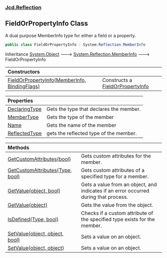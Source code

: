 ### [Jcd.Reflection](Jcd.Reflection.md 'Jcd.Reflection')

## FieldOrPropertyInfo Class

A dual purpose MemberInfo type for either a field or a property.

```csharp
public class FieldOrPropertyInfo : System.Reflection.MemberInfo
```

Inheritance [System.Object](https://docs.microsoft.com/en-us/dotnet/api/System.Object 'System.Object')
&#129106; [System.Reflection.MemberInfo](https://docs.microsoft.com/en-us/dotnet/api/System.Reflection.MemberInfo 'System.Reflection.MemberInfo')
&#129106; FieldOrPropertyInfo

| Constructors                                                                                                                                                                                                                |                                                                                                 |
|:----------------------------------------------------------------------------------------------------------------------------------------------------------------------------------------------------------------------------|:------------------------------------------------------------------------------------------------|
| [FieldOrPropertyInfo(MemberInfo, BindingFlags)](FieldOrPropertyInfo..ctor.69rKRllr+Rvzg1YFH7eBHw.md 'Jcd.Reflection.FieldOrPropertyInfo.FieldOrPropertyInfo(System.Reflection.MemberInfo, System.Reflection.BindingFlags)') | Constructs a [FieldOrPropertyInfo](FieldOrPropertyInfo.md 'Jcd.Reflection.FieldOrPropertyInfo') |

| Properties                                                                                               |                                         |
|:---------------------------------------------------------------------------------------------------------|:----------------------------------------|
| [DeclaringType](FieldOrPropertyInfo.DeclaringType.md 'Jcd.Reflection.FieldOrPropertyInfo.DeclaringType') | Gets the type that declares the member. |
| [MemberType](FieldOrPropertyInfo.MemberType.md 'Jcd.Reflection.FieldOrPropertyInfo.MemberType')          | Gets the type of the member             |
| [Name](FieldOrPropertyInfo.Name.md 'Jcd.Reflection.FieldOrPropertyInfo.Name')                            | Gets the name of the member             |
| [ReflectedType](FieldOrPropertyInfo.ReflectedType.md 'Jcd.Reflection.FieldOrPropertyInfo.ReflectedType') | gets the reflected type of the member.  |

| Methods                                                                                                                                                                          |                                                                                      |
|:---------------------------------------------------------------------------------------------------------------------------------------------------------------------------------|:-------------------------------------------------------------------------------------|
| [GetCustomAttributes(bool)](FieldOrPropertyInfo.GetCustomAttributes.5/sTEkfbeXEEBOoj61/K/Q.md 'Jcd.Reflection.FieldOrPropertyInfo.GetCustomAttributes(bool)')                    | Gets custom attributes for the member.                                               |
| [GetCustomAttributes(Type, bool)](FieldOrPropertyInfo.GetCustomAttributes.fP1BohUpRTtYC0R78jn+Mg.md 'Jcd.Reflection.FieldOrPropertyInfo.GetCustomAttributes(System.Type, bool)') | Gets custom attributes of a specified type for a member.                             |
| [GetValue(object, bool)](FieldOrPropertyInfo.GetValue.cJEwPhrLh7m+NK5MmBJNGw.md 'Jcd.Reflection.FieldOrPropertyInfo.GetValue(object, bool)')                                     | Gets a value from an object, and indicates if an error occurred during that process. |
| [GetValue(object)](FieldOrPropertyInfo.GetValue./eVEX2zt3efwpbxEF67M9g.md 'Jcd.Reflection.FieldOrPropertyInfo.GetValue(object)')                                                 | Gets the value from the object.                                                      |
| [IsDefined(Type, bool)](FieldOrPropertyInfo.IsDefined.crXny7eTguf6mnAmsW5Yhw.md 'Jcd.Reflection.FieldOrPropertyInfo.IsDefined(System.Type, bool)')                               | Checks if a custom attribute of the specified type exists for the member.            |
| [SetValue(object, object, bool)](FieldOrPropertyInfo.SetValue.twUoPyMQvcKb5Swz1weX9Q.md 'Jcd.Reflection.FieldOrPropertyInfo.SetValue(object, object, bool)')                     | Sets a value on an object.                                                           |
| [SetValue(object, object)](FieldOrPropertyInfo.SetValue.Nk0/szjNYlcYBIQYwXfDWA.md 'Jcd.Reflection.FieldOrPropertyInfo.SetValue(object, object)')                                 | Sets a value on an object.                                                           |
